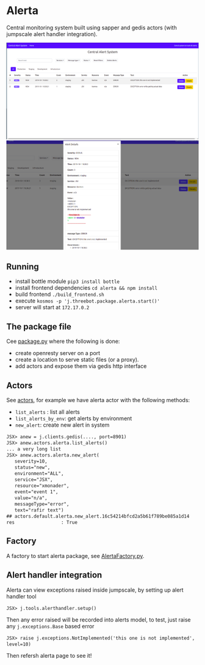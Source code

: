 # Alerta

Central monitoring system built using sapper and gedis actors (with jumpscale alert handler integration).

![alerta](./alerta1.png)
![alerta](./alerta2.png)

## Running

- install bottle module `pip3 install bottle`
- install frontend dependencies `cd alerta && npm install`
- build frontend `./build_frontend.sh`
- execute `kosmos -p 'j.threebot.package.alerta.start()'`
- server will start at `172.17.0.2`

## The package file

Cee [package.py](package.py) where the following is done:

- create openresty server on a port
- create a location to serve static files (or a proxy).
- add actors and expose them via gedis http interface

## Actors

See [actors](actors), for example we have alerta actor with the following methods:

- `list_alerts` : list all alerts
- `list_alerts_by_env`: get alerts by environment
- `new_alert`: create new alert in system


```
JSX> anew = j.clients.gedis(...., port=8901)
JSX> anew.actors.alerta.list_alerts()
... a very long list
JSX> anew.actors.alerta.new_alert(
   severity=10,
   status="new",
   environment="ALL",
   service="JSX",
   resource="xmonader",
   event="event 1",
   value="n/a",
   messageType="error",
   text="rafir text")
## actors.default.alerta.new_alert.16c54214bfcd2a5b61f789be085a1d14
res                 : True
```


## Factory

A factory to start alerta package, see [AlertaFactory.py](AlertaFactory.py).

## Alert handler integration

Alerta can view exceptions raised inside jumpscale, by setting up alert handler tool

```
JSX> j.tools.alerthandler.setup()
```

Then any error raised will be recorded into alerts model, to test, just raise any `j.exceptions.Base` based error

```
JSX> raise j.exceptions.NotImplemented('this one is not implemented', level=10)
```

Then refersh alerta page to see it!

